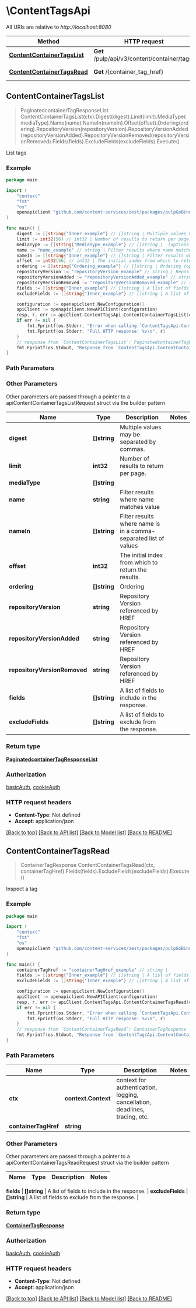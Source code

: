 # \ContentTagsApi

All URIs are relative to *http://localhost:8080*

Method | HTTP request | Description
------------- | ------------- | -------------
[**ContentContainerTagsList**](ContentTagsApi.md#ContentContainerTagsList) | **Get** /pulp/api/v3/content/container/tags/ | List tags
[**ContentContainerTagsRead**](ContentTagsApi.md#ContentContainerTagsRead) | **Get** /{container_tag_href} | Inspect a tag



## ContentContainerTagsList

> PaginatedcontainerTagResponseList ContentContainerTagsList(ctx).Digest(digest).Limit(limit).MediaType(mediaType).Name(name).NameIn(nameIn).Offset(offset).Ordering(ordering).RepositoryVersion(repositoryVersion).RepositoryVersionAdded(repositoryVersionAdded).RepositoryVersionRemoved(repositoryVersionRemoved).Fields(fields).ExcludeFields(excludeFields).Execute()

List tags



### Example

```go
package main

import (
    "context"
    "fmt"
    "os"
    openapiclient "github.com/content-services/zest/packages/pulpGoBinding"
)

func main() {
    digest := []string{"Inner_example"} // []string | Multiple values may be separated by commas. (optional)
    limit := int32(56) // int32 | Number of results to return per page. (optional)
    mediaType := []string{"MediaType_example"} // []string |  (optional)
    name := "name_example" // string | Filter results where name matches value (optional)
    nameIn := []string{"Inner_example"} // []string | Filter results where name is in a comma-separated list of values (optional)
    offset := int32(56) // int32 | The initial index from which to return the results. (optional)
    ordering := []string{"Ordering_example"} // []string | Ordering (optional)
    repositoryVersion := "repositoryVersion_example" // string | Repository Version referenced by HREF (optional)
    repositoryVersionAdded := "repositoryVersionAdded_example" // string | Repository Version referenced by HREF (optional)
    repositoryVersionRemoved := "repositoryVersionRemoved_example" // string | Repository Version referenced by HREF (optional)
    fields := []string{"Inner_example"} // []string | A list of fields to include in the response. (optional)
    excludeFields := []string{"Inner_example"} // []string | A list of fields to exclude from the response. (optional)

    configuration := openapiclient.NewConfiguration()
    apiClient := openapiclient.NewAPIClient(configuration)
    resp, r, err := apiClient.ContentTagsApi.ContentContainerTagsList(context.Background()).Digest(digest).Limit(limit).MediaType(mediaType).Name(name).NameIn(nameIn).Offset(offset).Ordering(ordering).RepositoryVersion(repositoryVersion).RepositoryVersionAdded(repositoryVersionAdded).RepositoryVersionRemoved(repositoryVersionRemoved).Fields(fields).ExcludeFields(excludeFields).Execute()
    if err != nil {
        fmt.Fprintf(os.Stderr, "Error when calling `ContentTagsApi.ContentContainerTagsList``: %v\n", err)
        fmt.Fprintf(os.Stderr, "Full HTTP response: %v\n", r)
    }
    // response from `ContentContainerTagsList`: PaginatedcontainerTagResponseList
    fmt.Fprintf(os.Stdout, "Response from `ContentTagsApi.ContentContainerTagsList`: %v\n", resp)
}
```

### Path Parameters



### Other Parameters

Other parameters are passed through a pointer to a apiContentContainerTagsListRequest struct via the builder pattern


Name | Type | Description  | Notes
------------- | ------------- | ------------- | -------------
 **digest** | **[]string** | Multiple values may be separated by commas. | 
 **limit** | **int32** | Number of results to return per page. | 
 **mediaType** | **[]string** |  | 
 **name** | **string** | Filter results where name matches value | 
 **nameIn** | **[]string** | Filter results where name is in a comma-separated list of values | 
 **offset** | **int32** | The initial index from which to return the results. | 
 **ordering** | **[]string** | Ordering | 
 **repositoryVersion** | **string** | Repository Version referenced by HREF | 
 **repositoryVersionAdded** | **string** | Repository Version referenced by HREF | 
 **repositoryVersionRemoved** | **string** | Repository Version referenced by HREF | 
 **fields** | **[]string** | A list of fields to include in the response. | 
 **excludeFields** | **[]string** | A list of fields to exclude from the response. | 

### Return type

[**PaginatedcontainerTagResponseList**](PaginatedcontainerTagResponseList.md)

### Authorization

[basicAuth](../README.md#basicAuth), [cookieAuth](../README.md#cookieAuth)

### HTTP request headers

- **Content-Type**: Not defined
- **Accept**: application/json

[[Back to top]](#) [[Back to API list]](../README.md#documentation-for-api-endpoints)
[[Back to Model list]](../README.md#documentation-for-models)
[[Back to README]](../README.md)


## ContentContainerTagsRead

> ContainerTagResponse ContentContainerTagsRead(ctx, containerTagHref).Fields(fields).ExcludeFields(excludeFields).Execute()

Inspect a tag



### Example

```go
package main

import (
    "context"
    "fmt"
    "os"
    openapiclient "github.com/content-services/zest/packages/pulpGoBinding"
)

func main() {
    containerTagHref := "containerTagHref_example" // string | 
    fields := []string{"Inner_example"} // []string | A list of fields to include in the response. (optional)
    excludeFields := []string{"Inner_example"} // []string | A list of fields to exclude from the response. (optional)

    configuration := openapiclient.NewConfiguration()
    apiClient := openapiclient.NewAPIClient(configuration)
    resp, r, err := apiClient.ContentTagsApi.ContentContainerTagsRead(context.Background(), containerTagHref).Fields(fields).ExcludeFields(excludeFields).Execute()
    if err != nil {
        fmt.Fprintf(os.Stderr, "Error when calling `ContentTagsApi.ContentContainerTagsRead``: %v\n", err)
        fmt.Fprintf(os.Stderr, "Full HTTP response: %v\n", r)
    }
    // response from `ContentContainerTagsRead`: ContainerTagResponse
    fmt.Fprintf(os.Stdout, "Response from `ContentTagsApi.ContentContainerTagsRead`: %v\n", resp)
}
```

### Path Parameters


Name | Type | Description  | Notes
------------- | ------------- | ------------- | -------------
**ctx** | **context.Context** | context for authentication, logging, cancellation, deadlines, tracing, etc.
**containerTagHref** | **string** |  | 

### Other Parameters

Other parameters are passed through a pointer to a apiContentContainerTagsReadRequest struct via the builder pattern


Name | Type | Description  | Notes
------------- | ------------- | ------------- | -------------

 **fields** | **[]string** | A list of fields to include in the response. | 
 **excludeFields** | **[]string** | A list of fields to exclude from the response. | 

### Return type

[**ContainerTagResponse**](ContainerTagResponse.md)

### Authorization

[basicAuth](../README.md#basicAuth), [cookieAuth](../README.md#cookieAuth)

### HTTP request headers

- **Content-Type**: Not defined
- **Accept**: application/json

[[Back to top]](#) [[Back to API list]](../README.md#documentation-for-api-endpoints)
[[Back to Model list]](../README.md#documentation-for-models)
[[Back to README]](../README.md)

